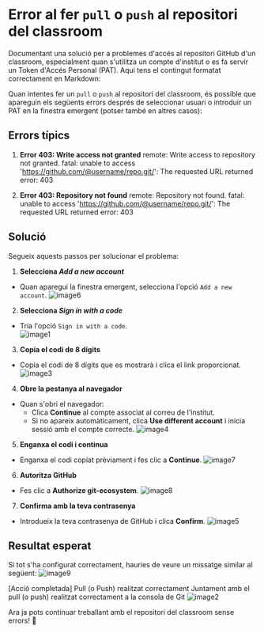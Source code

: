 # Error al fer `pull` o `push` al repositori del classroom

Documentant una solució per a problemes d'accés al repositori GitHub d'un classroom, especialment quan s'utilitza un compte d'institut o es fa servir un Token d'Accés Personal (PAT). Aquí tens el contingut formatat correctament en Markdown:  

Quan intentes fer un `pull` o `push` al repositori del classroom, és possible que apareguin els següents errors després de seleccionar usuari o introduir un PAT en la finestra emergent (potser també en altres casos):

## Errors típics
1. **Error 403: Write access not granted**
remote: Write access to repository not granted. fatal: unable to access 'https://github.com/@username/repo.git/': The requested URL returned error: 403


2. **Error 403: Repository not found**
remote: Repository not found. fatal: unable to access 'https://github.com/@username/repo.git/': The requested URL returned error: 403


## Solució
Segueix aquests passos per solucionar el problema:

1. **Selecciona _Add a new account_**
- Quan aparegui la finestra emergent, selecciona l'opció `Add a new account`.
![image6](https://github.com/user-attachments/assets/fb20ee00-feb2-404e-bf33-57b02619802f)

2. **Selecciona _Sign in with a code_**
- Tria l'opció `Sign in with a code`.  
![image1](https://github.com/user-attachments/assets/7d89a083-f606-4410-a9d9-57af096aebc1)

3. **Copia el codi de 8 dígits**
- Copia el codi de 8 dígits que es mostrarà i clica el link proporcionat.
![image3](https://github.com/user-attachments/assets/7c386d55-c970-4df4-afff-16fb4cbcd153)

4. **Obre la pestanya al navegador**
- Quan s'obri el navegador:
  - Clica **Continue** al compte associat al correu de l'institut.
  - Si no apareix automàticament, clica **Use different account** i inicia sessió amb el compte correcte.
![image4](https://github.com/user-attachments/assets/38cbc044-165e-46fb-89a1-28070fdba428)

5. **Enganxa el codi i continua**
- Enganxa el codi copiat prèviament i fes clic a **Continue**.
![image7](https://github.com/user-attachments/assets/de04bf14-29f7-42ed-b7d7-347b88e4f9cb)

6. **Autoritza GitHub**
- Fes clic a **Authorize git-ecosystem**.
![image8](https://github.com/user-attachments/assets/136a076c-aa4f-42dd-a6e5-b2c1b6650fc1)

7. **Confirma amb la teva contrasenya**
- Introdueix la teva contrasenya de GitHub i clica **Confirm**.
![image5](https://github.com/user-attachments/assets/45264ac6-a487-41a0-b4e3-a1c20a287755)

## Resultat esperat
Si tot s'ha configurat correctament, hauries de veure un missatge similar al següent:
![image9](https://github.com/user-attachments/assets/debe0ba9-5e2e-496c-9ada-386db93baa86)

[Acció completada] Pull (o Push) realitzat correctament
Juntament amb el pull (o push) realitzat correctament a la consola de Git
![image2](https://github.com/user-attachments/assets/a77feafd-86bd-456b-a634-59a76f281e20)

Ara ja pots continuar treballant amb el repositori del classroom sense errors! 🎉

